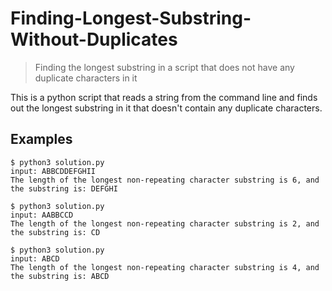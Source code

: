 # Finding-Longest-Substring-Without-Duplicates

>Finding the longest substring in a script that does not have any duplicate characters in it

This is a python script that reads a string from the command line and finds out the longest substring in it that doesn't contain any duplicate characters.

## Examples
```
$ python3 solution.py
input: ABBCDDEFGHII
The length of the longest non-repeating character substring is 6, and the substring is: DEFGHI

$ python3 solution.py
input: AABBCCD
The length of the longest non-repeating character substring is 2, and the substring is: CD

$ python3 solution.py
input: ABCD
The length of the longest non-repeating character substring is 4, and the substring is: ABCD
```
